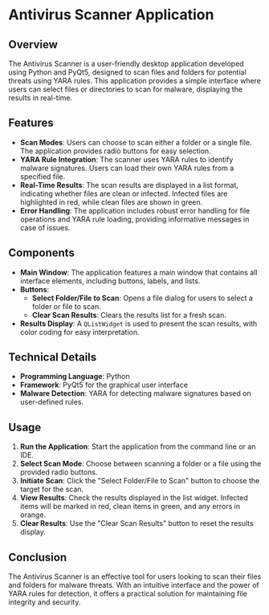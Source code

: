 # Antivirus Scanner Application

## Overview

The Antivirus Scanner is a user-friendly desktop application developed using Python and PyQt5, designed to scan files and folders for potential threats using YARA rules. This application provides a simple interface where users can select files or directories to scan for malware, displaying the results in real-time.

## Features

- **Scan Modes**: Users can choose to scan either a folder or a single file. The application provides radio buttons for easy selection.
- **YARA Rule Integration**: The scanner uses YARA rules to identify malware signatures. Users can load their own YARA rules from a specified file.
- **Real-Time Results**: The scan results are displayed in a list format, indicating whether files are clean or infected. Infected files are highlighted in red, while clean files are shown in green.
- **Error Handling**: The application includes robust error handling for file operations and YARA rule loading, providing informative messages in case of issues.

## Components

- **Main Window**: The application features a main window that contains all interface elements, including buttons, labels, and lists.
- **Buttons**:
  - **Select Folder/File to Scan**: Opens a file dialog for users to select a folder or file to scan.
  - **Clear Scan Results**: Clears the results list for a fresh scan.
- **Results Display**: A `QListWidget` is used to present the scan results, with color coding for easy interpretation.

## Technical Details

- **Programming Language**: Python
- **Framework**: PyQt5 for the graphical user interface
- **Malware Detection**: YARA for detecting malware signatures based on user-defined rules.

## Usage

1. **Run the Application**: Start the application from the command line or an IDE.
2. **Select Scan Mode**: Choose between scanning a folder or a file using the provided radio buttons.
3. **Initiate Scan**: Click the "Select Folder/File to Scan" button to choose the target for the scan.
4. **View Results**: Check the results displayed in the list widget. Infected items will be marked in red, clean items in green, and any errors in orange.
5. **Clear Results**: Use the "Clear Scan Results" button to reset the results display.

## Conclusion

The Antivirus Scanner is an effective tool for users looking to scan their files and folders for malware threats. With an intuitive interface and the power of YARA rules for detection, it offers a practical solution for maintaining file integrity and security.